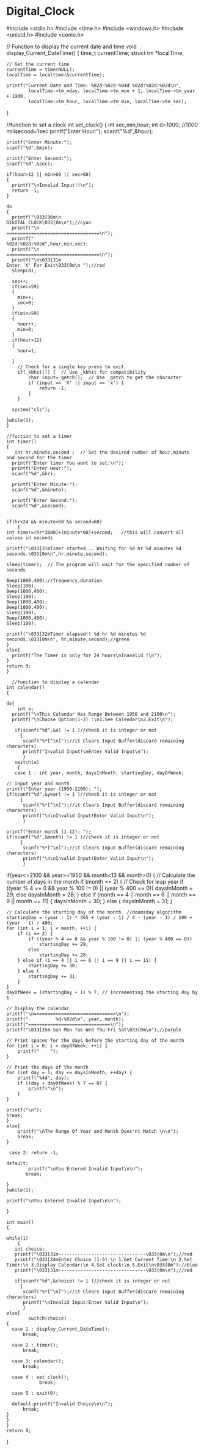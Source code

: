 # Digital_Clock

#include <stdio.h>
#include <time.h>
#include <windows.h>
#include <unistd.h>
#include <conio.h>


// Function to display the current date and time 
 void display_Current_DateTime()
{
    time_t currentTime;
    struct tm *localTime;

    // Get the current time
    currentTime = time(NULL);
    localTime = localtime(&currentTime);

    printf("Current Date and Time: %02d-%02d-%04d %02d:%02d:%02d\n",
            localTime->tm_mday, localTime->tm_mon + 1, localTime->tm_year + 1900,
            localTime->tm_hour, localTime->tm_min, localTime->tm_sec);
}
  
  //function to set a clock
  int set_clock()
  {
    int sec,min,hour;
    int d=1000; //1000 milisecond=1sec
    printf("Enter Hour:");
    scanf("%d",&hour);

    printf("Enter Minute:");
    scanf("%d",&min);

    printf("Enter Second:");
    scanf("%d",&sec);

    if(hour>12 || min>60 || sec>60)
    {
      printf("\nInvalid Input!!\n");
      return -1;
    }

    do
    {
      printf("\033[36m\n                                                      DIGITAL CLOCK\033[0m\n");//cyan
      printf("\n                                            ==================================\n");
      printf("                                                        %02d:%02d:%02d",hour,min,sec);
      printf("\n                                            ==================================\n");
      printf("\n\033[31m                                                   Enter 'X' For Exit\033[0m\n ");//red
      Sleep(d);

      sec++;
      if(sec>59)
      {
        min++;
        sec=0;
      }
      if(min>59)
      {
        hour++;
        min=0;
      }
      if(hour>12)
      {
        hour=1;

      }
        // Check for a single key press to exit
        if(_kbhit()) {  // Use _kbhit for compatibility
            char input=_getch();  // Use _getch to get the character
            if (input == 'X' || input == 'x') {
                return -1;
            }
        }

      system("cls");

    }while(1);
    }

    //fuction to set a timer
    int timer()
    {
       int hr,minute,second ;  // Set the desired number of hour,minute and second for the timer
      printf("Enter timer You want to set:\n");
      printf("Enter Hour:");
      scanf("%d",&hr);

      printf("Enter Minute:");
      scanf("%d",&minute);

      printf("Enter Second:");
      scanf("%d",&second);


    if(hr<24 && minute<60 && second<60)
        {
    int timer=(hr*3600)+(minute*60)+second;   //this will convert all values in seconds

    printf("\033[31mTimer started... Waiting for %d hr %d minutes %d seconds.\033[0m\n",hr,minute,second);

    sleep(timer);  // The program will wait for the specified number of seconds

    Beep(1000,400);//frequency,duration
    Sleep(100);
    Beep(1000,400);
    Sleep(100);
    Beep(1000,400);
    Beep(1000,400);
    Sleep(100);
    Beep(1000,400);
    Sleep(100);

    printf("\033[32mTimer elapsed!! %d hr %d minutes %d seconds.\033[0m\n", hr,minute,second);//green
    }
    else{
      printf("The Timer is only for 24 hours\nInavalid !\n");
    }
    return 0;
    }

      //function to display a calendar
    int calendar()
    {

    do{
        int a;
      printf("\nThis Calendar Has Range Between 1950 and 2100\n");
      printf("\nChoose Option(1-2) :\n1.See Calendar\n2.Exit\n");

       if(scanf("%d",&a) != 1 )//check it is integer or not
         {
          scanf("%*[^\n]");//it Clears Input Buffer(discard remaining characters)
          printf("Invalid Input!\nEnter Valid Input\n");
          }
       switch(a)
        {
       case 1 : int year, month, daysInMonth, startingDay, dayOfWeek;

    // Input year and month
    printf("Enter year (1950-2100): ");
    if(scanf("%d",&year) != 1 )//check it is integer or not
         {
          scanf("%*[^\n]");//it Clears Input Buffer(discard remaining characters)
          printf("\n\nInvalid Input!Enter Valid Input\n");
          }

    printf("Enter month (1-12): ");
    if(scanf("%d",&month) != 1 )//check it is integer or not
         {
          scanf("%*[^\n]");//it Clears Input Buffer(discard remaining characters)
          printf("\n\nInvalid Input!Enter Valid Input\n");
          }

  if(year<=2100 && year>=1950 && month<13 && month>0)
  {
    // Calculate the number of days in the month
    if (month == 2) {
        // Check for leap year
        if ((year % 4 == 0 && year % 100 != 0) || (year % 400 == 0))
            daysInMonth = 29;
        else
            daysInMonth = 28;
    } else if (month == 4 || month == 6 || month == 9 || month == 11) {
        daysInMonth = 30;
    } else {
        daysInMonth = 31;
    }

    // Calculate the starting day of the month  //doomsday algorithm
    startingDay = (year - 1) * 365 + (year - 1) / 4 - (year - 1) / 100 + (year - 1) / 400;
    for (int i = 1; i < month; ++i) {
        if (i == 2) {
            if ((year % 4 == 0 && year % 100 != 0) || (year % 400 == 0))
                startingDay += 29;
            else
                startingDay += 28;
        } else if (i == 4 || i == 6 || i == 9 || i == 11) {
            startingDay += 30;
        } else {
            startingDay += 31;
        }
    }
    dayOfWeek = (startingDay + 1) % 7; // Incrementing the starting day by 1

    // Display the calendar
    printf("\n==============================\n");
    printf("          %d-%02d\n", year, month);
    printf("==============================\n");
    printf("\033[35m Sun Mon Tue Wed Thu Fri Sat\033[0m\n");//purple

    // Print spaces for the days before the starting day of the month
    for (int i = 0; i < dayOfWeek; ++i) {
        printf("    ");
    }

    // Print the days of the month
    for (int day = 1; day <= daysInMonth; ++day) {
        printf("%4d", day);
        if ((day + dayOfWeek) % 7 == 0) {
            printf("\n");
        }
    }

    printf("\n");
    break;
    }
    else{
        printf("\nThe Range Of Year and Month Does'nt Match \n\n");
        break;
    }

     case 2: return -1;

    default:
            printf("\nYou Entered Invalid Input\n\n");
           break;

    }
    }while(1);

    printf("\nYou Entered Invalid Input\n\n");
    
    }

    int main()
    {

    while(1)
        {
       int choice;
       printf("\033[31m--------------------------------\033[0m\n");//red
       printf("\033[34mEnter Choice (1-5):\n 1.Get Current Time:\n 2.Set Timer:\n 3.Display Calendar:\n 4.Set clock:\n 5.Exit\n\033[0m");//blue
       printf("\033[31m--------------------------------\033[0m\n");//red

       if(scanf("%d",&choice) != 1 )//check it is integer or not
         {
          scanf("%*[^\n]");//it Clears Input Buffer(discard remaining characters)
          printf("\nInvalid Input!Enter Valid Input\n");
          }
    else{
            switch(choice)
    {
      case 1 : display_Current_DateTime();
          break;

      case 2 : timer();
          break;

      case 3: calendar();
          break;

      case 4 : set_clock();
                break;

      case 5 : exit(0);

      default:printf("Invalid Choice\n\n");
          break;
    }
    }
    }
    return 0;
}

